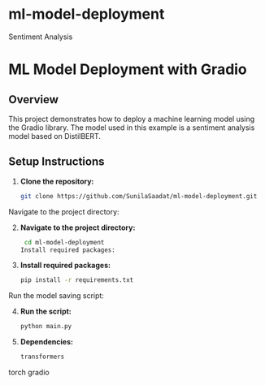 # ml-model-deployment
Sentiment Analysis
# ML Model Deployment with Gradio

## Overview
This project demonstrates how to deploy a machine learning model using the Gradio library. The model used in this example is a sentiment analysis model based on DistilBERT.

## Setup Instructions

1. **Clone the repository:**
   ```bash
   git clone https://github.com/SunilaSaadat/ml-model-deployment.git
Navigate to the project directory:

2. **Navigate to the project directory:**
   ```bash
    cd ml-model-deployment
   Install required packages:

3. **Install required packages:**
   ```bash
   pip install -r requirements.txt
Run the model saving script:

4. **Run the script:**
    ```bash
   python main.py

5. **Dependencies:**
     ```bash
     transformers
torch
gradio
